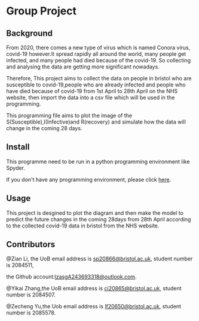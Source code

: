 **Group Project**
====

**Background**
-----
From 2020, there comes a new type of virus which is named Conora virus, covid-19 however.It spread rapidly all around the world, many people get infected, and many people had died because of the covid-19. So collecting and analysing the data are getting more significant nowadays.

Therefore, This project aims to collect the data on people in bristol who are susceptible to covid-19,people who are already infected and people who have died because of covid-19 from 1st April to 28th April on the NHS website, then import the data into a csv file which will be used in the programming.

This programming file aims to plot the image of the S(Susceptible),I(Infective)and R(recovery) and simulate how the data will change in the coming 28 days.

**Install**
-----
This programme need to be run in a python programming environment like Spyder.

If you don't have any programming environment, please click [here](https://www.python.org/downloads/).

**Usage**
-----
This project is desgined to plot the diagram and then make the model to predict the future changes in the coming 28days from 28th April according to the collected covid-19 data in bristol from the NHS website.

**Contributors**
-----
@Zian Li, the UoB email address is sp20866@bristol.ac.uk, student number is 2084511, 

the Github account:lzasgA243693318@outlook.com.

@Yikai Zhang,the UoB email address is ci20865@bristol.ac.uk, student number is 2084507.

@Zecheng Yu,the Uob email address is lf20650@bristol.ac.uk, student number is 2085578.